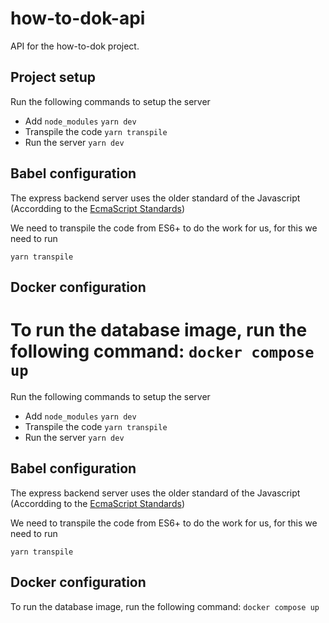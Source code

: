 # how-to-dok-api

API for the how-to-dok project.

## Project setup

Run the following commands to setup the server

 - Add `node_modules`
 ```yarn dev```
 - Transpile the code 
 ```yarn transpile```
 - Run the server
 ```yarn dev```


## Babel configuration

The express backend server uses the older standard of the Javascript (Accordding to the [EcmaScript Standards](https://www.ecma-international.org/technical-committees/tc39/))

We need to transpile the code from ES6+ to do the work for us, for this we need to run

`yarn transpile`

## Docker configuration

To run the database image, run the following command:
`docker compose up`
=======

Run the following commands to setup the server

 - Add `node_modules`
 ```yarn dev```
 - Transpile the code 
 ```yarn transpile```
 - Run the server
 ```yarn dev```


## Babel configuration

The express backend server uses the older standard of the Javascript (Accordding to the [EcmaScript Standards](https://www.ecma-international.org/technical-committees/tc39/))

We need to transpile the code from ES6+ to do the work for us, for this we need to run

`yarn transpile`

## Docker configuration

To run the database image, run the following command:
`docker compose up`

